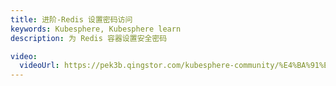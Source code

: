 ```yaml
---
title: 进阶-Redis 设置密码访问
keywords: Kubesphere, Kubesphere learn
description: 为 Redis 容器设置安全密码

video: 
  videoUrl: https://pek3b.qingstor.com/kubesphere-community/%E4%BA%91%E5%8E%9F%E7%94%9F%E5%AE%9E%E6%88%98/21%E3%80%81%E5%AE%B9%E5%99%A8%E5%8C%96-%E8%BF%9B%E9%98%B6-redis%E8%AE%BE%E7%BD%AE%E5%AF%86%E7%A0%81%E8%AE%BF%E9%97%AE.mp4
---
```

